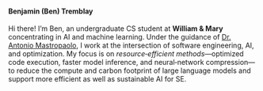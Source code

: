 
<h4>Benjamin (Ben) Tremblay</h4>

<p>
  Hi there! I’m Ben, an undergraduate CS student at <strong>William &amp; Mary</strong>
  concentrating in AI and machine learning. Under the guidance of
  <a href="https://antoniomastropaolo.github.io" target="_blank" rel="noopener">Dr. Antonio Mastropaolo</a>,
  I work at the intersection of software engineering, AI, and optimization.
  My focus is on <em>resource‑efficient methods</em>—optimized code execution, faster model inference,
  and neural‑network compression—to reduce the compute and carbon footprint of large language models
  and support more efficient as well as sustainable AI for SE.
</p>
<div style="display: grid; grid-template-columns: repeat(4, 1fr); gap: 15px; padding: 5px;">
    <a href="https://www.google.com"><i class="fa-solid fa-globe fa-2x"></i></a>
    <a href="https://www.linkedin.com/in/benjamin-tremblay-29a510247/"><i class="fa-brands fa-linkedin fa-2x"></i></a>
    <a href="https://x.com/"><i class="fa-brands fa-x-twitter fa-2x"></i></a>
    <a href="https://scholar.google.com/"><i class="fa-brands fa-google-scholar fa-2x"></i></a>
</div>

